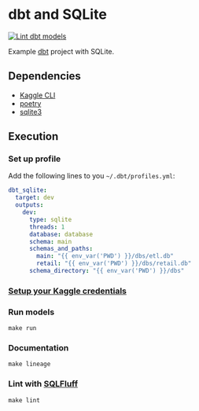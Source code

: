 # dbt and SQLite

[![Lint dbt models](https://github.com/edgarrmondragon/dbt-sqlite-example/actions/workflows/lint-models.yml/badge.svg?event=push)](https://github.com/edgarrmondragon/dbt-sqlite-example/actions/workflows/lint-models.yml)

Example [dbt] project with SQLite.

## Dependencies

- [Kaggle CLI]
- [poetry]
- [sqlite3]

## Execution

### Set up profile

Add the following lines to you `~/.dbt/profiles.yml`:

```yaml
dbt_sqlite:
  target: dev
  outputs:
    dev:
      type: sqlite
      threads: 1
      database: database
      schema: main
      schemas_and_paths:
        main: "{{ env_var('PWD') }}/dbs/etl.db"
        retail: "{{ env_var('PWD') }}/dbs/retail.db"
      schema_directory: "{{ env_var('PWD') }}/dbs"
```

### [Setup your Kaggle credentials][kaggle-api]

### Run models

```shell
make run
```

### Documentation

```shell
make lineage
```

### Lint with [SQLFluff]

```shell
make lint
```

[Kaggle CLI]: https://github.com/Kaggle/kaggle-api
[poetry]: https://python-poetry.org/
[sqlite3]: https://sqlite.org/download.html
[dbt]: https://getdbt.com
[SQLFluff]: https://docs.sqlfluff.com
[kaggle-api]: https://github.com/Kaggle/kaggle-api#api-credentials
